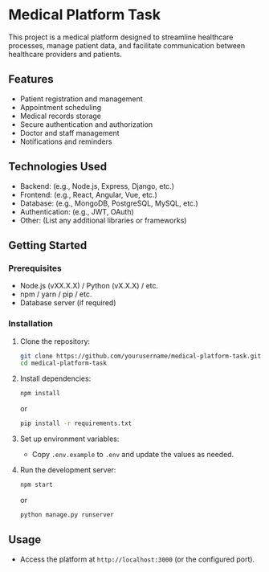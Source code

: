 # Medical Platform Task

This project is a medical platform designed to streamline healthcare processes, manage patient data, and facilitate communication between healthcare providers and patients.

## Features

- Patient registration and management
- Appointment scheduling
- Medical records storage
- Secure authentication and authorization
- Doctor and staff management
- Notifications and reminders

## Technologies Used

- Backend: (e.g., Node.js, Express, Django, etc.)
- Frontend: (e.g., React, Angular, Vue, etc.)
- Database: (e.g., MongoDB, PostgreSQL, MySQL, etc.)
- Authentication: (e.g., JWT, OAuth)
- Other: (List any additional libraries or frameworks)

## Getting Started

### Prerequisites

- Node.js (vXX.X.X) / Python (vX.X.X) / etc.
- npm / yarn / pip / etc.
- Database server (if required)

### Installation

1. Clone the repository:
    ```sh
    git clone https://github.com/yourusername/medical-platform-task.git
    cd medical-platform-task
    ```
2. Install dependencies:
    ```sh
    npm install
    ```
    or
    ```sh
    pip install -r requirements.txt
    ```

3. Set up environment variables:
    - Copy `.env.example` to `.env` and update the values as needed.

4. Run the development server:
    ```sh
    npm start
    ```
    or
    ```sh
    python manage.py runserver
    ```

## Usage

- Access the platform at `http://localhost:3000` (or the configured port).
